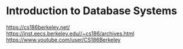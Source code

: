 # Introduction to Database Systems

https://cs186berkeley.net/
https://inst.eecs.berkeley.edu//~cs186/archives.html
https://www.youtube.com/user/CS186Berkeley
